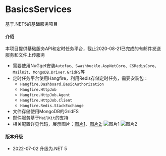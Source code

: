 # BasicsServices
基于.NET5的基础服务项目

#### 介绍

本项目提供基础服务API和定时任务平台，截止2020-08-21已完成的有邮件发送服务和文件上传服务

* 需要使用NuGget安装`Autofac`、`Swashbuckle.AspNetCore`、`CSRedisCore`、`MailKit`、`MongoDB.Driver.GridFS`等
* 定时任务平台使用Hangfire，利用Redis存储定时任务，需要安装包：
	- `Hangfire.Dashboard.BasicAuthorization`
	- `Hangfire.HttpJob`
	- `Hangfire.HttpJob.Agent`
	- `Hangfire.HttpJob.Client`
	- `Hangfire.Redis.StackExchange`
* 文件存储使用MongoDB的GridFS
* 邮件服务基于`MailKit`的支持
* 相关配置详见代码，展示图片：[图片1](https://note.youdao.com/yws/res/8730/WEBRESOURCE7fe0af4d127654c3235ab55bd519191a)、[图片2](http://note.youdao.com/yws/res/8732/WEBRESOURCE3c00713e9d25fa4711aa3fe9a799ca7f);
![图片1](https://note.youdao.com/yws/res/8730/WEBRESOURCE7fe0af4d127654c3235ab55bd519191a)
![图片2](http://note.youdao.com/yws/res/8732/WEBRESOURCE3c00713e9d25fa4711aa3fe9a799ca7f)

#### 版本升级

* 2022-07-02 升级为.NET 5
